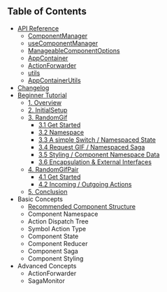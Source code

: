 ## Table of Contents

- [API Reference](./api/README.md)
  - [ComponentManager](./api/ComponentManager.md)
  - [useComponentManager](./api/useComponentManager.md)
  - [ManageableComponentOptions](./api/ManageableComponentOptions.md)
  - [AppContainer](./api/AppContainer.md)
  - [ActionForwarder](./api/ActionForwarder.md)
  - [utils](./api/utils.md)
  - [AppContainerUtils](./api/AppContainerUtils.md)
- [Changelog](../CHANGES.md)
- [Beginner Tutorial](./Introduction/BeginnerTutorial/README.md)
    - [1. Overview](./Introduction/BeginnerTutorial/Overview.md)
    - [2. InitialSetup](./Introduction/BeginnerTutorial/InitialSetup.md)
    - [3. RandomGif](./Introduction/BeginnerTutorial/RandomGif/README.md)
        - [3.1 Get Started](./Introduction/BeginnerTutorial/RandomGif/GetStarted.md)
        - [3.2 Namespace](./Introduction/BeginnerTutorial/RandomGif/Namespace.md)
        - [3.3 A simple Switch / Namespaced State](./Introduction/BeginnerTutorial/RandomGif/NamespacedState.md)
        - [3.4 Request GIF / Namespaced Saga](./Introduction/BeginnerTutorial/RandomGif/NamespacedSaga.md)
        - [3.5 Styling / Component Namespace Data](./Introduction/BeginnerTutorial/RandomGif/ComponentNamespaceData.md)
        - [3.6 Encapsulation & External Interfaces](./Introduction/BeginnerTutorial/RandomGif/ExternalInterfaces.md)
    - [4. RandomGifPair](./Introduction/BeginnerTutorial/RandomGifPair/README.md)
        - [4.1 Get Started](./Introduction/BeginnerTutorial/RandomGifPair/GetStarted.md)
        - [4.2 Incoming / Outgoing Actions](./Introduction/BeginnerTutorial/RandomGifPair/IncomingOutgoingActions.md)
    - [5. Conclusion](./Introduction/BeginnerTutorial/Conclusion.md)
- Basic Concepts
  - [Recommended Component Structure](./BasicConcepts/RecommendedStructure.md)
  - Component Namespace
  - Action Dispatch Tree
  - Symbol Action Type
  - Component State
  - Component Reducer
  - Component Saga
  - Component Styling
- Advanced Concepts
  - ActionForwarder
  - SagaMonitor
